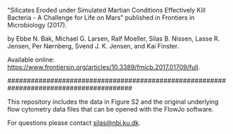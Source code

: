 "Silicates Eroded under Simulated Martian Conditions Effectively Kill Bacteria - A Challenge for Life on Mars" published in Frontiers in Microbiology (2017).

by Ebbe N. Bak, Michael G. Larsen, Ralf Moeller, Silas B. Nissen, Lasse R. Jensen, Per Nørnberg, Svend J. K. Jensen, and Kai Finster.

Available online: https://www.frontiersin.org/articles/10.3389/fmicb.2017.01709/full.

########################################################################################

This repository includes the data in Figure S2 and the original underlying flow cytometry data files that can be opened with the FlowJo software.

For questions please contact silas@nbi.ku.dk.
